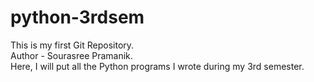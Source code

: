 # python-3rdsem
This is my first Git Repository.
<br>
Author - Sourasree Pramanik.
<br>
Here, I will put all the Python programs I wrote during my 3rd semester. 
